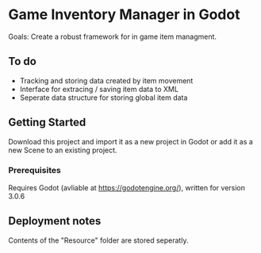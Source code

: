 # Game Inventory Manager in Godot

Goals:
Create a robust framework for in game item managment.

## To do

- Tracking and storing data created by item movement
- Interface for extracing / saving item data to XML
- Seperate data structure for storing global item data

## Getting Started

Download this project and import it as a new project in Godot or add it as a new Scene to an existing project.

### Prerequisites

Requires Godot (avliable at https://godotengine.org/), written for version 3.0.6

## Deployment notes

Contents of the "Resource" folder are stored seperatly.

